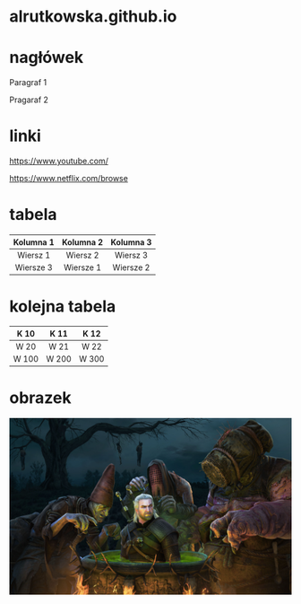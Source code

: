 # alrutkowska.github.io
# nagłówek

Paragraf 1

Pragaraf 2

# linki

https://www.youtube.com/

https://www.netflix.com/browse

# tabela

|Kolumna 1|Kolumna 2|Kolumna 3|
|:---:|:---:|:---:|
|Wiersz 1|Wiersz 2|Wiersz 3|
|Wiersze 3|Wiersze 1|Wiersze 2|

# kolejna tabela

|K 10|K 11|K 12|
|:---:|:---:|:---:|
|W 20|W 21|W 22|
|W 100|W 200|W 300|

# obrazek

![zdj1/git.jpg](obrazek.jpg)

